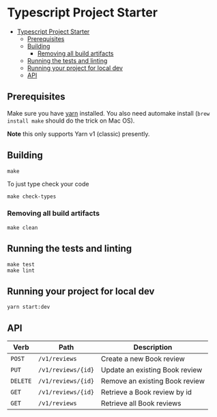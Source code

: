 # Typescript Project Starter


- [Typescript Project Starter](#typescript-project-starter)
  - [Prerequisites](#prerequisites)
  - [Building](#building)
    - [Removing all build artifacts](#removing-all-build-artifacts)
  - [Running the tests and linting](#running-the-tests-and-linting)
  - [Running your project for local dev](#running-your-project-for-local-dev)
  - [API](#api)

## Prerequisites

Make sure you have [yarn](https://yarnpkg.com/getting-started/install) installed.
You also need automake install (`brew install make` should do the trick on Mac OS).

**Note** this only supports Yarn v1 (classic) presently.

## Building

``` shell
make
```

To just type check your code

``` shell
make check-types
```

### Removing all build artifacts

``` shell
make clean
```

## Running the tests and linting

``` shell
make test
make lint
```

## Running your project for local dev

``` shell
yarn start:dev
```

## API

| Verb | Path | Description |
| --- | ----------- | -------- |
| `POST` | `/v1/reviews` | Create a new Book review  |
| `PUT` | `/v1/reviews/{id}` | Update an existing Book review |
| `DELETE` | `/v1/reviews/{id}` | Remove an existing Book review |
| `GET` | `/v1/reviews/{id}`  | Retrieve a Book review by id |
| `GET` | `/v1/reviews`  | Retrieve all Book reviews |
